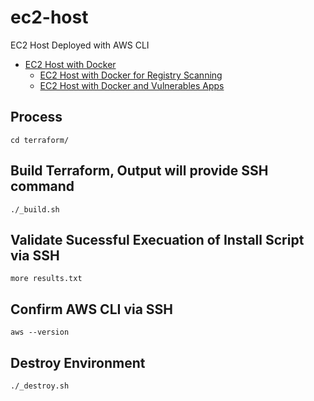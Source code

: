 # ec2-host
EC2 Host Deployed with AWS CLI

- [EC2 Host with Docker](https://github.com/jonhurtt/ec2-docker-host)
    - [EC2 Host with Docker for Registry Scanning](https://github.com/jonhurtt/ec2-registry-scanner)
    - [EC2 Host with Docker and Vulnerables Apps](https://github.com/jonhurtt/code-to-cloud-demo)
## Process
```
cd terraform/
```

## Build Terraform, Output will provide SSH command
```
./_build.sh
```
## Validate Sucessful Execuation of Install Script via SSH
```
more results.txt
```

## Confirm AWS CLI via SSH
```
aws --version
```

## Destroy Environment
```
./_destroy.sh
```